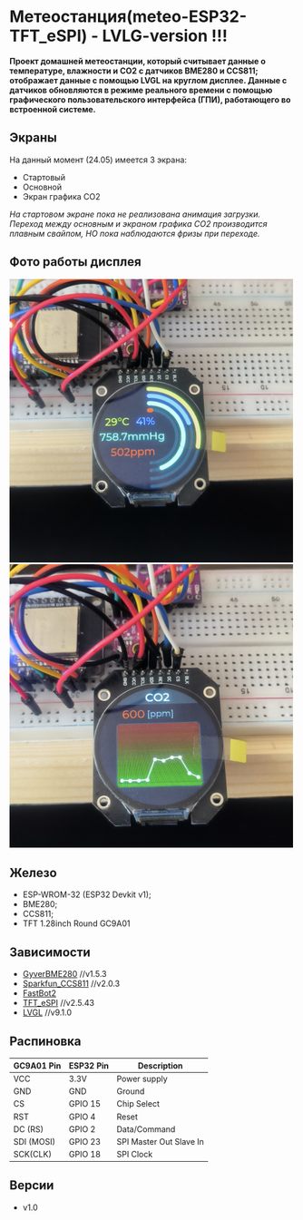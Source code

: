 # Метеостанция(meteo-ESP32-TFT_eSPI) - LVLG-version !!!

**Проект домашней метеостанции, который считывает данные о температуре, влажности и CO2 с датчиков BME280 и CCS811; отображает данные с помощью LVGL на круглом дисплее. Данные с датчиков обновляются в режиме реального времени с помощью графического пользовательского интерфейса (ГПИ), работающего во встроенной системе.**

## Экраны
На данный момент (24.05) имеется 3 экрана:
- Стартовый 
- Основной
- Экран графика CO2

*На стартовом экране пока не реализована анимация загрузки. Переход между основным и экраном графика CO2 производится плавным свайпом, НО пока наблюдаются фризы при переходе.*

## Фото работы дисплея
<img src="img/main.jpg" width="500" height="500"> <img src="img/co2_chart.jpg" width="500" height="500">

## Железо
- ESP-WROM-32 (ESP32 Devkit v1);
- BME280;
- CCS811;
- TFT 1.28inch Round GC9A01

## Зависимости
- [GyverBME280](https://github.com/GyverLibs/GyverBME280.git) //v1.5.3
- [Sparkfun_CCS811](https://github.com/sparkfun/SparkFun_CCS811_Arduino_Library.git) //v2.0.3
- [FastBot2](https://github.com/GyverLibs/FastBot2.git) 
- [TFT_eSPI](https://github.com/Bodmer/TFT_eSPI.git) //v2.5.43
- [LVGL](https://github.com/lvgl/lvgl.git) //v9.1.0

## Распиновка
| GC9A01 Pin | ESP32 Pin | Description |
| --- | --- | --- |
| VCC | 3.3V | Power supply |
| GND | GND | Ground |
| CS | GPIO 15 | Chip Select |
| RST | GPIO 4 | Reset |
| DC (RS) | GPIO 2 | Data/Command |
| SDI (MOSI) | GPIO 23 | SPI Master Out Slave In |
| SCK(CLK) | GPIO 18 | SPI Clock |

## Версии
- v1.0
